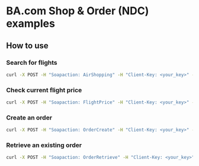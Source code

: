 # BA.com Shop &amp; Order (NDC) examples

## How to use

### Search for flights

```bash
curl -X POST -H "Soapaction: AirShopping" -H "Client-Key: <your_key>" -H "Content-Type: text/xml" --data @AirShoppingRQ.xml "https://test.api.ba.com/selling-distribution/AirShopping/V1"
```

### Check current flight price

```bash
curl -X POST -H "Soapaction: FlightPrice" -H "Client-Key: <your_key>" -H "Content-Type: text/xml" --data @FlightPriceRQ.xml "https://test.api.ba.com/selling-distribution/FlightPrice/V1"
```

### Create an order

```bash
curl -X POST -H "Soapaction: OrderCreate" -H "Client-Key: <your_key>" -H "Content-Type: text/xml" --data @OrderCreateRQ.xml "https://test.api.ba.com/selling-distribution/OrderCreate/V1"
```

### Retrieve an existing order

```bash
curl -X POST -H "Soapaction: OrderRetrieve" -H "Client-Key: <your_key>" -H "Content-Type: text/xml" --data @OrderRetrieveRQ.xml "https://test.api.ba.com/selling-distribution/OrderRetrieve/V1"
```
